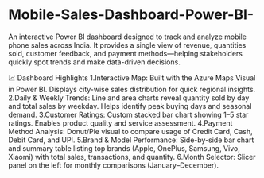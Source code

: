 # Mobile-Sales-Dashboard-Power-BI-

An interactive Power BI dashboard designed to track and analyze mobile phone sales across India.
It provides a single view of revenue, quantities sold, customer feedback, and payment methods—helping stakeholders quickly spot trends and make data-driven decisions.

📈 Dashboard Highlights
1.Interactive Map: Built with the Azure Maps Visual in Power BI.
Displays city-wise sales distribution for quick regional insights.
2.Daily & Weekly Trends: Line and area charts reveal quantity sold by day and total sales by weekday.
Helps identify peak buying days and seasonal demand.
3.Customer Ratings: Custom stacked bar chart showing 1–5 star ratings.
Enables product quality and service assessment.
4.Payment Method Analysis: Donut/Pie visual to compare usage of Credit Card, Cash, Debit Card, and UPI.
5.Brand & Model Performance: Side-by-side bar chart and summary table listing top brands (Apple, OnePlus, Samsung, Vivo, Xiaomi) with total sales, transactions, and quantity.
6.Month Selector: Slicer panel on the left for monthly comparisons (January–December).

